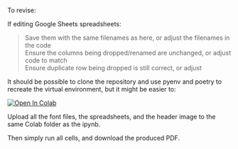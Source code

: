 To revise:

If editing Google Sheets spreadsheets:
> Save them with the same filenames as here, or adjust the filenames in the code  
> Ensure the columns being dropped/renamed are unchanged, or adjust code to match  
> Ensure duplicate row being dropped is still correct, or adjust  

It should be possible to clone the repository and use pyenv and poetry to recreate the virtual environment, but it might be easier to:

<a target="_blank" href="https://colab.research.google.com/github/bamacgabhann/IEOS_Abstracts/blob/main/IEOS%20abstracts.ipynb">
  <img src="https://colab.research.google.com/assets/colab-badge.svg" alt="Open In Colab"/>
</a>

Upload all the font files, the spreadsheets, and the header image to the same Colab folder as the ipynb.

Then simply run all cells, and download the produced PDF.
